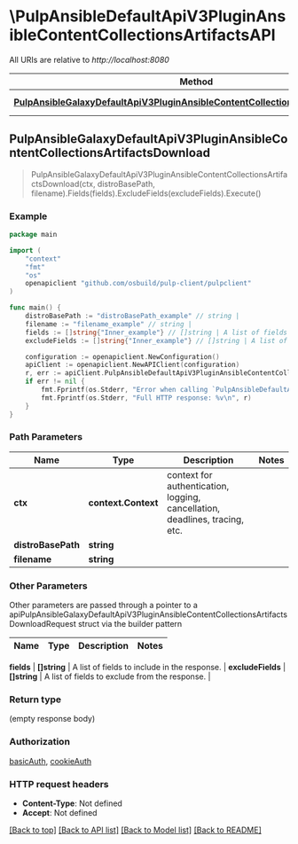 # \PulpAnsibleDefaultApiV3PluginAnsibleContentCollectionsArtifactsAPI

All URIs are relative to *http://localhost:8080*

Method | HTTP request | Description
------------- | ------------- | -------------
[**PulpAnsibleGalaxyDefaultApiV3PluginAnsibleContentCollectionsArtifactsDownload**](PulpAnsibleDefaultApiV3PluginAnsibleContentCollectionsArtifactsAPI.md#PulpAnsibleGalaxyDefaultApiV3PluginAnsibleContentCollectionsArtifactsDownload) | **Get** /pulp_ansible/galaxy/default/api/v3/plugin/ansible/content/{distro_base_path}/collections/artifacts/{filename} | 



## PulpAnsibleGalaxyDefaultApiV3PluginAnsibleContentCollectionsArtifactsDownload

> PulpAnsibleGalaxyDefaultApiV3PluginAnsibleContentCollectionsArtifactsDownload(ctx, distroBasePath, filename).Fields(fields).ExcludeFields(excludeFields).Execute()





### Example

```go
package main

import (
    "context"
    "fmt"
    "os"
    openapiclient "github.com/osbuild/pulp-client/pulpclient"
)

func main() {
    distroBasePath := "distroBasePath_example" // string | 
    filename := "filename_example" // string | 
    fields := []string{"Inner_example"} // []string | A list of fields to include in the response. (optional)
    excludeFields := []string{"Inner_example"} // []string | A list of fields to exclude from the response. (optional)

    configuration := openapiclient.NewConfiguration()
    apiClient := openapiclient.NewAPIClient(configuration)
    r, err := apiClient.PulpAnsibleDefaultApiV3PluginAnsibleContentCollectionsArtifactsAPI.PulpAnsibleGalaxyDefaultApiV3PluginAnsibleContentCollectionsArtifactsDownload(context.Background(), distroBasePath, filename).Fields(fields).ExcludeFields(excludeFields).Execute()
    if err != nil {
        fmt.Fprintf(os.Stderr, "Error when calling `PulpAnsibleDefaultApiV3PluginAnsibleContentCollectionsArtifactsAPI.PulpAnsibleGalaxyDefaultApiV3PluginAnsibleContentCollectionsArtifactsDownload``: %v\n", err)
        fmt.Fprintf(os.Stderr, "Full HTTP response: %v\n", r)
    }
}
```

### Path Parameters


Name | Type | Description  | Notes
------------- | ------------- | ------------- | -------------
**ctx** | **context.Context** | context for authentication, logging, cancellation, deadlines, tracing, etc.
**distroBasePath** | **string** |  | 
**filename** | **string** |  | 

### Other Parameters

Other parameters are passed through a pointer to a apiPulpAnsibleGalaxyDefaultApiV3PluginAnsibleContentCollectionsArtifactsDownloadRequest struct via the builder pattern


Name | Type | Description  | Notes
------------- | ------------- | ------------- | -------------


 **fields** | **[]string** | A list of fields to include in the response. | 
 **excludeFields** | **[]string** | A list of fields to exclude from the response. | 

### Return type

 (empty response body)

### Authorization

[basicAuth](../README.md#basicAuth), [cookieAuth](../README.md#cookieAuth)

### HTTP request headers

- **Content-Type**: Not defined
- **Accept**: Not defined

[[Back to top]](#) [[Back to API list]](../README.md#documentation-for-api-endpoints)
[[Back to Model list]](../README.md#documentation-for-models)
[[Back to README]](../README.md)

